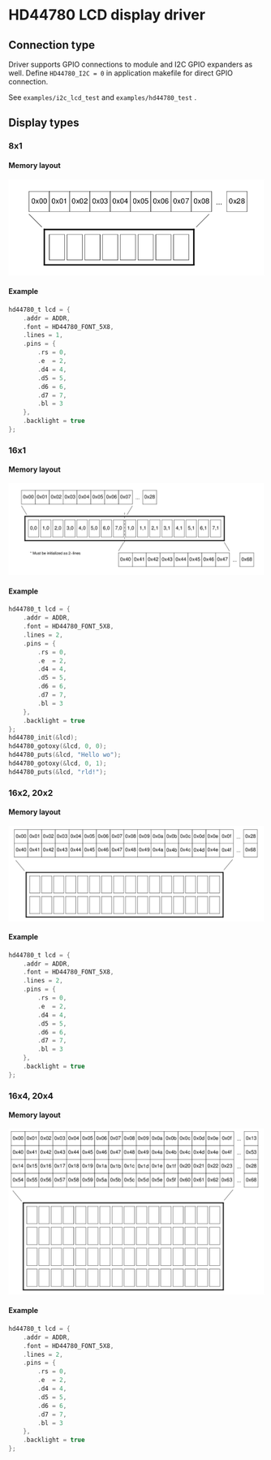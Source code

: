 # HD44780 LCD display driver

## Connection type

Driver supports GPIO connections to module and I2C GPIO expanders as well.
Define `HD44780_I2C = 0` in application makefile for direct GPIO connection.

See `examples/i2c_lcd_test` and `examples/hd44780_test` .

## Display types

### 8x1

#### Memory layout

![0801 display](img/0801.png)

#### Example

```C
hd44780_t lcd = {
    .addr = ADDR,
    .font = HD44780_FONT_5X8,
    .lines = 1,
    .pins = {
        .rs = 0,
        .e  = 2,
        .d4 = 4,
        .d5 = 5,
        .d6 = 6,
        .d7 = 7,
        .bl = 3
    },
    .backlight = true
};
```

### 16x1

#### Memory layout

![1601 display](img/1601.png)

#### Example

```C
hd44780_t lcd = {
    .addr = ADDR,
    .font = HD44780_FONT_5X8,
    .lines = 2,
    .pins = {
        .rs = 0,
        .e  = 2,
        .d4 = 4,
        .d5 = 5,
        .d6 = 6,
        .d7 = 7,
        .bl = 3
    },
    .backlight = true
};
hd44780_init(&lcd);
hd44780_gotoxy(&lcd, 0, 0);
hd44780_puts(&lcd, "Hello wo");
hd44780_gotoxy(&lcd, 0, 1);
hd44780_puts(&lcd, "rld!");
```

### 16x2, 20x2

#### Memory layout

![1602 display](img/1602.png)

#### Example

```C
hd44780_t lcd = {
    .addr = ADDR,
    .font = HD44780_FONT_5X8,
    .lines = 2,
    .pins = {
        .rs = 0,
        .e  = 2,
        .d4 = 4,
        .d5 = 5,
        .d6 = 6,
        .d7 = 7,
        .bl = 3
    },
    .backlight = true
};
```

### 16x4, 20x4

#### Memory layout

![1604 display](img/1604.png)

#### Example

```C
hd44780_t lcd = {
    .addr = ADDR,
    .font = HD44780_FONT_5X8,
    .lines = 2,
    .pins = {
        .rs = 0,
        .e  = 2,
        .d4 = 4,
        .d5 = 5,
        .d6 = 6,
        .d7 = 7,
        .bl = 3
    },
    .backlight = true
};
```
